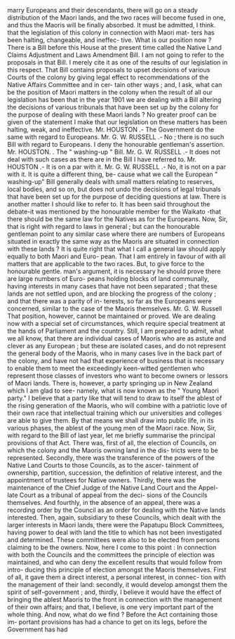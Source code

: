 marry Europeans and their descendants, there will go on a steady distribution of the Maori lands, and the two races will become fused in one, and thus the Maoris will be finally absorbed. It must be admitted, I think. that the legislation of this colony in connection with Maori mat- ters has been halting, changeable, and ineffec- tive. What is our position now ? There is a Bill before this House at the present time called the Native Land Claims Adjustment and Laws Amendment Bill. I am not going to refer to the proposals in that Bill. I merely cite it as one of the results of our legislation in this respect. That Bill contains proposals to upset decisions of various Courts of the colony by giving legal effect to recommendations of the Native Affairs Committee and in cer- tain other ways ; and, I ask, what can be the position of Maori matters in the colony when the result of all our legislation has been that in the year 1901 we are dealing with a Bill altering the decisions of various tribunals that have been set up by the colony for the purpose of dealing with these Maori lands ? No greater proof can be given of the statement I make that our legislation on these matters has been halting, weak, and ineffective. Mr. HOUSTON .- The Government do the same with regard to Europeans. Mr. G. W. RUSSELL .- No ; there is no such Bill with regard to Europeans. I deny the honourable gentleman's assertion. Mr. HOUSTON. . The " washing-up " Bill. Mr. G. W. RUSSELL .- It does not deal with such cases as there are in the Bill I have referred to. Mr. HOUSTON .- It is on a par with it. Mr. G. W. RUSSELL .- No, it is not on a par with it. It is quite a different thing, be- cause what we call the European " washing-up" Bill generally deals with small matters relating to reserves, local bodies, and so on, but does not undo the decisions of legal tribunals that have been set up for the purpose of deciding questions at law. There is another matter I should like to refer to. It has been said throughout the debate-it was mentioned by the honourable member for the Waikato -that there should be the same law for the Natives as for the Europeans. Now, Sir, that is right with regard to laws in general ; but can the honourable gentleman point to any similar case where there are numbers of Europeans situated in exactly the same way as the Maoris are situated in connection with these lands ? It is quite right that what I call a general law should apply equally to both Maori and Euro- pean. That I am entirely in favour of with all matters that are applicable to the two races. But, to give force to the honourable gentle. man's argument, it is necessary he should prove there are large numbers of Euro- peans holding blocks of land communally, having interests in many cases that have not been separated ; that these lands are not settled upon, and are blocking the progress of the colony ; and that there was a parity of in- terests, so far as the Europeans were concerned, similar to the case of the Maoris themselves. Mr. G. W. Russell That position, however, cannot be maintained or proved. We are dealing now with a special set of circumstances, which require special treatment at the hands of Parliament and the country. Still, I am prepared to admit, what we all know, that there are individual cases of Maoris who are as astute and clever as any European ; but these are isolated cases, and do not represent the general body of the Maoris, who in many cases live in the back part of the colony, and have not had that experience of business that is necessary to enable them to meet the exceedingly keen-witted gentlemen who represent those classes of investors who want to become owners or lessors of Maori lands. There is, however, a party springing up in New Zealand which I am glad to see- namely, what is now known as the " Young Maori party." I believe that a party like that will tend to draw to itself the ablest of the rising generation of the Maoris, who will combine with a patriotic love of their own race that intellectual training which our universities and colleges are able to give them. By that means we shall draw into public life, in its various phases, the ablest of the young men of the Maori race. Now, Sir, with regard to the Bill of last year, let me briefly summarise the principal provisions of that Act. There was, first of all, the election of Councils, on which the colony and the Maoris owning land in the dis- tricts were to be represented. Secondly, there was the transference of the powers of the Native Land Courts to those Councils, as to the ascer- tainment of ownership, partition, succession, the definition of relative interest, and the appointment of trustees for Native owners. Thirdly, there was the maintenance of the Chief Judge of the Native Land Court and the Appel- late Court as a tribunal of appeal from the deci- sions of the Councils themselves. And fourthly, in the absence of an appeal, there was a recording order by the Council as an order for dealing with the Native lands interested. Then, again, subsidiary to these Councils, which dealt with the larger interests in Maori lands, there were the Papatupu Block Committees, having power to deal with land the title to which has not been investigated and determined. These committees were also to be elected from persons claiming to be the owners. Now, here I come to this point : In connection with both the Councils and the committees the principle of election was maintained, and who can deny the excellent results that would follow from intro- ducing this principle of election amongst the Maoris themselves. First of all, it gave them a direct interest, a personal interest, in connec- tion with the management of their land: secondly, it would develop amongst them the spirit of self-government ; and, thirdly, I believe it would have the effect of bringing the ablest Maoris to the front in connection with the management of their own affairs; and that, I believe, is one very important part of the whole thing. And now, what do we find ? Before the Act containing those im- portant provisions has had a chance to get on its legs, before the Government has had 